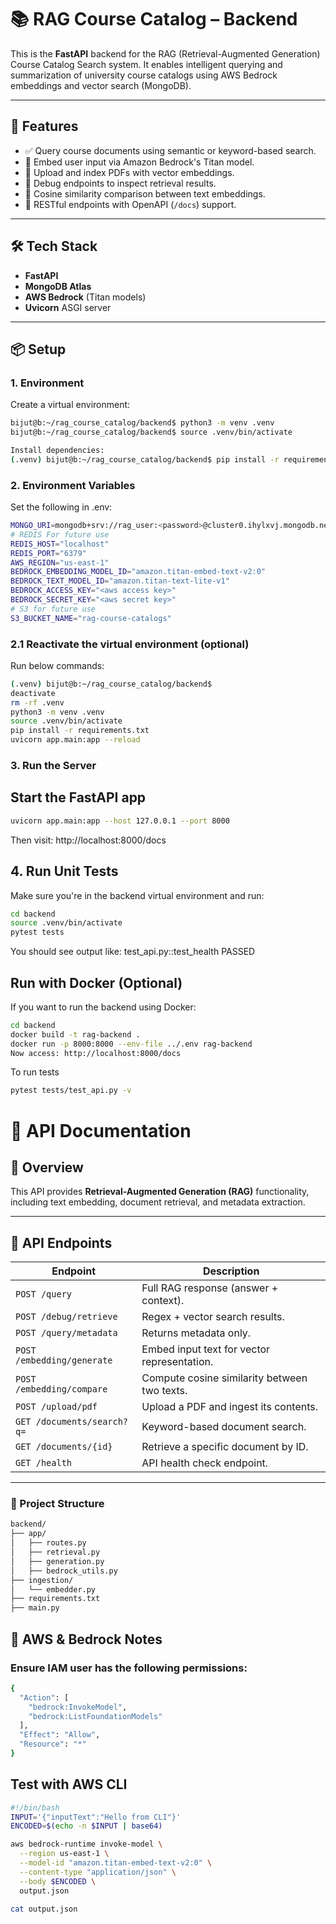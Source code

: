 # 📚 RAG Course Catalog – Backend

This is the **FastAPI** backend for the RAG (Retrieval-Augmented Generation) Course Catalog Search system. It enables intelligent querying and summarization of university course catalogs using AWS Bedrock embeddings and vector search (MongoDB).

---

## 🚀 Features

- ✅ Query course documents using semantic or keyword-based search.
- 🧠 Embed user input via Amazon Bedrock's Titan model.
- 📄 Upload and index PDFs with vector embeddings.
- 🧪 Debug endpoints to inspect retrieval results.
- 🧰 Cosine similarity comparison between text embeddings.
- 📡 RESTful endpoints with OpenAPI (`/docs`) support.

---

## 🛠️ Tech Stack

- **FastAPI**
- **MongoDB Atlas**
- **AWS Bedrock** (Titan models)
- **Uvicorn** ASGI server

---

## 📦 Setup

### 1. Environment

Create a virtual environment:
```bash
bijut@b:~/rag_course_catalog/backend$ python3 -m venv .venv
bijut@b:~/rag_course_catalog/backend$ source .venv/bin/activate

Install dependencies:
(.venv) bijut@b:~/rag_course_catalog/backend$ pip install -r requirements.txt
```

### 2. Environment Variables
Set the following in .env:
```bash
MONGO_URI=mongodb+srv://rag_user:<password>@cluster0.ihylxvj.mongodb.net/?retryWrites=true&w=majority&appName=Cluster0
# REDIS For future use
REDIS_HOST="localhost"
REDIS_PORT="6379"
AWS_REGION="us-east-1"
BEDROCK_EMBEDDING_MODEL_ID="amazon.titan-embed-text-v2:0"
BEDROCK_TEXT_MODEL_ID="amazon.titan-text-lite-v1"
BEDROCK_ACCESS_KEY="<aws access key>"
BEDROCK_SECRET_KEY="<aws secret key>"
# S3 for future use
S3_BUCKET_NAME="rag-course-catalogs"
```

### 2.1 Reactivate the virtual environment (optional)
Run below commands:
```bash
(.venv) bijut@b:~/rag_course_catalog/backend$
deactivate
rm -rf .venv
python3 -m venv .venv
source .venv/bin/activate
pip install -r requirements.txt
uvicorn app.main:app --reload
```


### 3. Run the Server
## Start the FastAPI app
```bash
uvicorn app.main:app --host 127.0.0.1 --port 8000
```
Then visit:
http://localhost:8000/docs


## 4. Run Unit Tests
Make sure you're in the backend virtual environment and run:
```bash
cd backend
source .venv/bin/activate
pytest tests
```
You should see output like:
test_api.py::test_health PASSED

## Run with Docker (Optional)
If you want to run the backend using Docker:
```bash
cd backend
docker build -t rag-backend .
docker run -p 8000:8000 --env-file ../.env rag-backend
Now access: http://localhost:8000/docs
```

To run tests
```bash
pytest tests/test_api.py -v
```

# 🚀 API Documentation

## 📌 Overview
This API provides **Retrieval-Augmented Generation (RAG)** functionality, including text embedding, document retrieval, and metadata extraction.

---

## 🧪 API Endpoints


| **Endpoint**                  | **Description**                                      |
|--------------------------------|------------------------------------------------------|
| `POST /query`                  | Full RAG response (answer + context).               |
| `POST /debug/retrieve`         | Regex + vector search results.                      |
| `POST /query/metadata`         | Returns metadata only.                              |
| `POST /embedding/generate`     | Embed input text for vector representation.         |
| `POST /embedding/compare`      | Compute cosine similarity between two texts.        |
| `POST /upload/pdf`             | Upload a PDF and ingest its contents.               |
| `GET /documents/search?q=`     | Keyword-based document search.                      |
| `GET /documents/{id}`          | Retrieve a specific document by ID.                 |
| `GET /health`                  | API health check endpoint.                          |

---


### 📂 Project Structure
```bash
backend/
├── app/
│   ├── routes.py
│   ├── retrieval.py
│   ├── generation.py
│   ├── bedrock_utils.py
├── ingestion/
│   └── embedder.py
├── requirements.txt
├── main.py
```

## 🔐 AWS & Bedrock Notes
### Ensure IAM user has the following permissions:
```bash
{
  "Action": [
    "bedrock:InvokeModel",
    "bedrock:ListFoundationModels"
  ],
  "Effect": "Allow",
  "Resource": "*"
}
```

## Test with AWS CLI
```bash
#!/bin/bash
INPUT='{"inputText":"Hello from CLI"}'
ENCODED=$(echo -n $INPUT | base64)

aws bedrock-runtime invoke-model \
  --region us-east-1 \
  --model-id "amazon.titan-embed-text-v2:0" \
  --content-type "application/json" \
  --body $ENCODED \
  output.json

cat output.json
```
